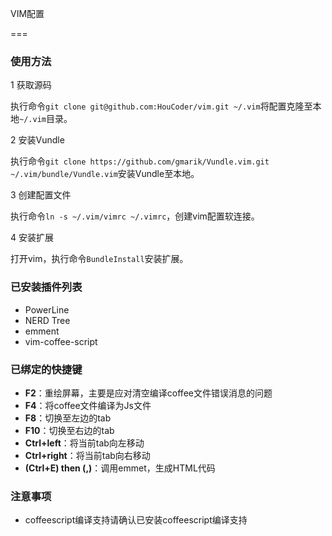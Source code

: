 VIM配置

===

### 使用方法

1 获取源码

  执行命令`git clone git@github.com:HouCoder/vim.git ~/.vim`将配置克隆至本地`~/.vim`目录。

2 安装Vundle

  执行命令`git clone https://github.com/gmarik/Vundle.vim.git ~/.vim/bundle/Vundle.vim`安装Vundle至本地。

3 创建配置文件

  执行命令`ln -s ~/.vim/vimrc ~/.vimrc`，创建vim配置软连接。

4 安装扩展

  打开vim，执行命令`BundleInstall`安装扩展。

### 已安装插件列表

- PowerLine 
- NERD Tree
- emment
- vim-coffee-script

### 已绑定的快捷键

- **F2**：重绘屏幕，主要是应对清空编译coffee文件错误消息的问题
- **F4**：将coffee文件编译为Js文件
- **F8**：切换至左边的tab
- **F10**：切换至右边的tab
- **Ctrl+left**：将当前tab向左移动
- **Ctrl+right**：将当前tab向右移动
- **(Ctrl+E) then (,)**：调用emmet，生成HTML代码

### 注意事项

- coffeescript编译支持请确认已安装coffeescript编译支持
